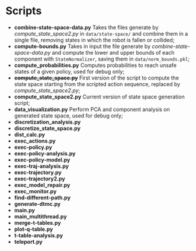 # Scripts

- **combine-state-space-data.py** Takes the files generate by _compute_state_space2.py_ in `data/state-space/` and
    combine them in a single file, removing states in which the robot is fallen or collided;
- **compute-bounds.py** Takes in input the file generate by _combine-state-space-data.py_ and compute the lower and 
    upper bounds of each component with `StateNormalizer`, saving them in `data/norm_bounds.pkl`;
- **compute_probabilities.py** Computes probabilities to reach unsafe states of a given policy, used for debug only;
- ~~**compute_state_space.py**~~ First version of the script to compute the state space starting from the scripted action
    sequence, replaced by _compute_state_space2.py_;
- **compute_state_space2.py** Current version of state space generation script;
- **data_visualization.py** Perform PCA and component analysis on generated state space, used for debug only;
- **discretization_analysis.py**
- **discretize_state_space.py**
- **dist_calc.py**
- **exec_actions.py**
- **exec-policy.py**
- **exec-policy-analysis.py**
- **exec-policy-model.py**
- **exec-traj-analysis.py**
- **exec-trajectory.py**
- **exec-trajectory2.py**
- **exec_model_repair.py**
- **exec_monitor.py**
- **find-different-path.py**
- **generate-dtmc.py**
- **main.py**
- **main_multithread.py**
- **merge-t-tables.py**
- **plot-q-table.py**
- **t-table-analysis.py**
- **teleport.py**